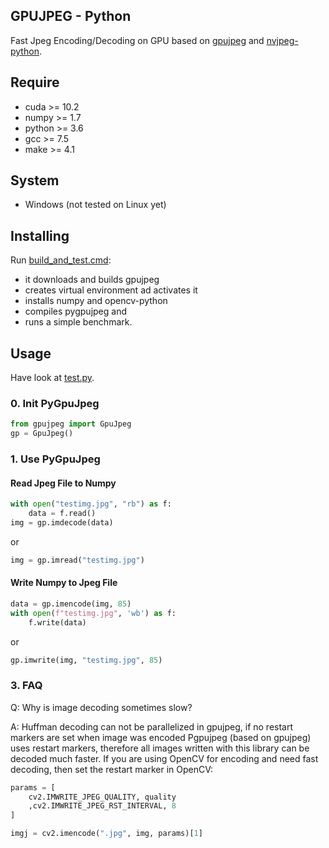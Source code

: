 GPUJPEG - Python
---------------------------

Fast Jpeg Encoding/Decoding on GPU based on [gpujpeg](https://github.com/CESNET/GPUJPEG) and [nvjpeg-python](https://github.com/UsingNet/nvjpeg-python).

## Require
* cuda >= 10.2
* numpy >= 1.7
* python >= 3.6
* gcc >= 7.5
* make >= 4.1

## System
* Windows (not tested on Linux yet)

## Installing

Run [build_and_test.cmd](build_and_test.cmd):
-  it downloads and builds gpujpeg
-  creates virtual environment ad activates it
-  installs numpy and opencv-python
-  compiles pygpujpeg and
-  runs a simple benchmark.

## Usage

Have look at  [test.py](test.py). 

### 0. Init PyGpuJpeg
```python
from gpujpeg import GpuJpeg 
gp = GpuJpeg()
```

### 1. Use PyGpuJpeg

#### Read Jpeg File to Numpy
```python
with open("testimg.jpg", "rb") as f:
    data = f.read()
img = gp.imdecode(data)
```

or

```python
img = gp.imread("testimg.jpg")
```

#### Write Numpy to Jpeg File
```python
data = gp.imencode(img, 85) 
with open(f"testimg.jpg", 'wb') as f:    
    f.write(data)   
```

or 

```python
gp.imwrite(img, "testimg.jpg", 85) 
```

### 3. FAQ
Q: Why is image decoding sometimes slow?

A: Huffman decoding can not be parallelized in gpujpeg, if no restart markers are set when image was encoded Pgpujpeg (based on gpujpeg) uses restart markers, therefore all images written with this library can be decoded much faster. If you are using OpenCV for encoding and need fast decoding, then set the restart marker in OpenCV:
```python
params = [
    cv2.IMWRITE_JPEG_QUALITY, quality
    ,cv2.IMWRITE_JPEG_RST_INTERVAL, 8
]

imgj = cv2.imencode(".jpg", img, params)[1]
```